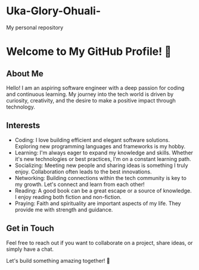 # Uka-Glory-Ohuali-
My personal repository 

# Welcome to My GitHub Profile! 👋

## About Me
Hello! I am an aspiring software engineer with a deep passion for coding and continuous learning. My journey into the tech world is driven by curiosity, creativity, and the desire to make a positive impact through technology.

## Interests
- Coding: I love building efficient and elegant software solutions. Exploring new programming languages and frameworks is my hobby.
- Learning: I'm always eager to expand my knowledge and skills. Whether it's new technologies or best practices, I'm on a constant learning path.
- Socializing: Meeting new people and sharing ideas is something I truly enjoy. Collaboration often leads to the best innovations.
- Networking: Building connections within the tech community is key to my growth. Let's connect and learn from each other!
- Reading: A good book can be a great escape or a source of knowledge. I enjoy reading both fiction and non-fiction.
- Praying: Faith and spirituality are important aspects of my life. They provide me with strength and guidance.

## Get in Touch
Feel free to reach out if you want to collaborate on a project, share ideas, or simply have a chat.

Let's build something amazing together! 🚀

